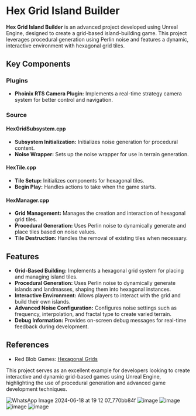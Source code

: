 # Hex Grid Island Builder

**Hex Grid Island Builder** is an advanced project developed using Unreal Engine, designed to create a grid-based island-building game. This project leverages procedural generation using Perlin noise and features a dynamic, interactive environment with hexagonal grid tiles.

## Key Components

### Plugins
- **Phoinix RTS Camera Plugin:** Implements a real-time strategy camera system for better control and navigation.

### Source

#### HexGridSubsystem.cpp
- **Subsystem Initialization:** Initializes noise generation for procedural content.
- **Noise Wrapper:** Sets up the noise wrapper for use in terrain generation.

#### HexTile.cpp
- **Tile Setup:** Initializes components for hexagonal tiles.
- **Begin Play:** Handles actions to take when the game starts.

#### HexManager.cpp
- **Grid Management:** Manages the creation and interaction of hexagonal grid tiles.
- **Procedural Generation:** Uses Perlin noise to dynamically generate and place tiles based on noise values.
- **Tile Destruction:** Handles the removal of existing tiles when necessary.

## Features

- **Grid-Based Building:** Implements a hexagonal grid system for placing and managing island tiles.
- **Procedural Generation:** Uses Perlin noise to dynamically generate islands and landmasses, shaping them into hexagonal instances.
- **Interactive Environment:** Allows players to interact with the grid and build their own islands.
- **Advanced Noise Configuration:** Configures noise settings such as frequency, interpolation, and fractal type to create varied terrain.
- **Debug Information:** Provides on-screen debug messages for real-time feedback during development.

## References
- Red Blob Games: [Hexagonal Grids](https://www.redblobgames.com/grids/hexagons/)

This project serves as an excellent example for developers looking to create interactive and dynamic grid-based games using Unreal Engine, highlighting the use of procedural generation and advanced game development techniques.


![WhatsApp Image 2024-06-18 at 19 12 07_770bb84f](https://github.com/khaled71612000/Grid-island-builder/assets/59780800/62687851-a69f-4842-af90-483244dae448)
![image](https://github.com/khaled71612000/Hex-Grid-Island-Builder/assets/59780800/f3f7b843-c2fd-4d04-84e5-787814b309ba)
![image](https://github.com/khaled71612000/Hex-Grid-Island-Builder/assets/59780800/cc0612da-0416-42df-9a0e-cbfbf5253d12)
![image](https://github.com/khaled71612000/Hex-Grid-Island-Builder/assets/59780800/21e65f14-aae2-4a3d-bb72-cf7d105f7277)
![image](https://github.com/khaled71612000/Hex-Grid-Island-Builder/assets/59780800/57245689-1f91-412c-bda5-4c7d26fabb49)
